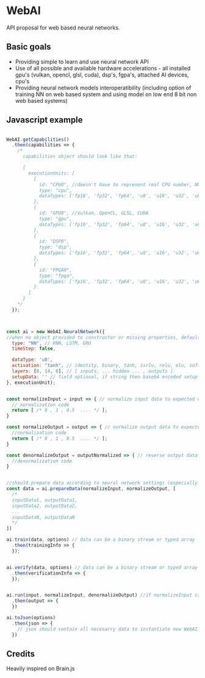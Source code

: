 # WebAI
API proposal for web based neural networks.

## Basic goals

 - Providing simple to learn and use neural network API
 - Use of all possible and available hardware accelerations - all installed gpu's (vulkan, opencl, glsl, cuda), dsp's, fgpa's, attached AI devices, cpu's
 - Providing neural network models interoperatibility (including option of training NN on web based system and using model on low end 8 bit non web based systems)


## Javascript example

```javascript

WebAI.getCapabilities()
  .then(capabilities => {
    /*
      capabilities object should look like that:

      {
        executionUnits: [
          {
            id: "CPU0", //doesn't have to represent real CPU number, NN just have to be runned on separate cpu
            type: "cpu",
            dataTypes: ['fp16', 'fp32', 'fp64', 'u8', 'u16', 'u32', 'u64'] //data types that neural network uses to work
          },
          {
            id: "GPU0", //Vulkan, OpenCL, GLSL, CUDA
            type: "gpu",
            dataTypes: ['fp16', 'fp32', 'fp64', 'u8', 'u16', 'u32', 'u64'] //data types that neural network uses to work
          },
          {
            id: "DSP0",
            type: "dsp",
            dataTypes: ['fp16', 'fp32', 'fp64', 'u8', 'u16', 'u32', 'u64'] //data types that neural network uses to work
          },
          {
            id: "FPGA0",
            type: "fpga",
            dataTypes: ['fp16', 'fp32', 'fp64', 'u8', 'u16', 'u32', 'u64'] //data types that neural network uses to work
          }
        ]
      }
    */
  });



const ai = new WebAI.NeuralNetwork({
//when no object provided to constructor or missing properties, defaults should be assumed
  type: "NN", // RNN, LSTM, GRU
  timeStep: false,

  dataType: 'u8',
  activation: "tanh", // identity, binary, tanh, isrlu, relu, elu, softclip, sin, sinc, gauss - https://www.wikiwand.com/en/Activation_function
  layers: [8, 14, 8], // [ inputs, ... hidden ... , outputs ]
  setupData: '' // field optional, if string then base64 encoded setup data expected, can be also a array or typed array (of dataType)
}, executionUnit);


const normalizeInput = input => { // normalize input data to expected data range: 0 .. 1
  // normalization code
  return [ /* 0 , 1 , 0.5  .... */ ];
}

const normalizeOutput = output => { // normalize output data to expected data range: 0 .. 1
  //normalization code
  return [ /* 0 , 1 , 0.5  .... */ ];
}

const denormalizeOutput = outputNormalized => { // reverse output data normalization
  //denormalization code
}


//should prepare data according to neural network settings (especially number of inputs, number of outputs and data type)
const data = ai.prepareData(normalizeInput, normalizeOutput, [
  /*
  inputData1, outputData1,
  inputData2, outputData2,
  ...
  inputDataN, outputDataN
  */
])

ai.train(data, options) // data can be a binary stream or typed array
  .then(trainingInfo => {
  });


ai.verify(data, options) // data can be a binary stream or typed array
  .then(verificationInfo => {
  });


ai.run(input, normalizeInput, denormalizeOutput) //if normalizeInput callback skipped then input should be typed array of dataType of NN, if denormalizeOutput skipped then typed array of dataType of NN should be returned
  .then(output => {
  })

ai.toJson(options)
  .then(json => {
    // json should contain all necesarry data to instantiate new WebAI.NeuralNetwork
  })

```

## Credits

Heavily inspired on Brain.js